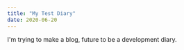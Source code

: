 ```yaml
---
title: "My Test Diary"
date: 2020-06-20
---
```


I'm trying to make a blog, future to be a development diary.

